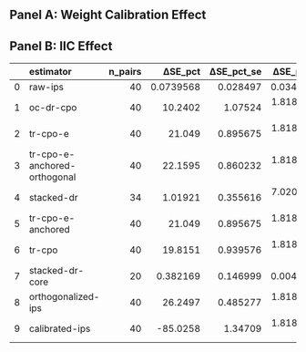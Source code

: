 ## Panel A: Weight Calibration Effect



## Panel B: IIC Effect

|    | estimator                    |   n_pairs |     ΔSE_pct |   ΔSE_pct_se |   ΔSE_pct_p |   ΔSE_pct_ci_low |   ΔSE_pct_ci_high |
|---:|:-----------------------------|----------:|------------:|-------------:|------------:|-----------------:|------------------:|
|  0 | raw-ips                      |        40 |   0.0739568 |     0.028497 | 0.0343949   |        0.0240376 |          0.13144  |
|  1 | oc-dr-cpo                    |        40 |  10.2402    |     1.07524  | 1.81899e-12 |        8.26153   |         12.4153   |
|  2 | tr-cpo-e                     |        40 |  21.049     |     0.895675 | 1.81899e-12 |       19.3306    |         22.7619   |
|  3 | tr-cpo-e-anchored-orthogonal |        40 |  22.1595    |     0.860232 | 1.81899e-12 |       20.5454    |         23.8791   |
|  4 | stacked-dr                   |        34 |   1.01921   |     0.355616 | 7.02044e-05 |        0.437673  |          1.81685  |
|  5 | tr-cpo-e-anchored            |        40 |  21.049     |     0.895675 | 1.81899e-12 |       19.3711    |         22.8963   |
|  6 | tr-cpo                       |        40 |  19.8151    |     0.939576 | 1.81899e-12 |       18.068     |         21.5633   |
|  7 | stacked-dr-core              |        20 |   0.382169  |     0.146999 | 0.0049696   |        0.119573  |          0.715916 |
|  8 | orthogonalized-ips           |        40 |  26.2497    |     0.485277 | 1.81899e-12 |       25.3661    |         27.1761   |
|  9 | calibrated-ips               |        40 | -85.0258    |     1.34709  | 1.81899e-12 |      -87.6713    |        -82.321    |